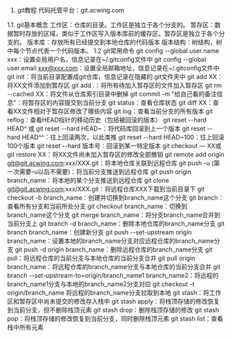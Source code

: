 1. git教程
	代码托管平台：git.acwing.com

1.1. git基本概念
	工作区：仓库的目录。工作区是独立于各个分支的。
	暂存区：数据暂时存放的区域，类似于工作区写入版本库前的缓存区。暂存区是独立于各个分支的。
	版本库：存放所有已经提交到本地仓库的代码版本
	版本结构：树结构，树中每个节点代表一个代码版本。
1.2 git常用命令
	git config --global user.name xxx：设置全局用户名，信息记录在~/.gitconfig文件中
	git config --global user.email xxx@xxx.com：设置全局邮箱地址，信息记录在~/.gitconfig文件中
	git init：将当前目录配置成git仓库，信息记录在隐藏的.git文件夹中
	git add XX：将XX文件添加到暂存区
	git add .：将所有待加入暂存区的文件加入暂存区
	git rm --cached XX：将文件从仓库索引目录中删掉
	git commit -m "给自己看的备注信息"：将暂存区的内容提交到当前分支
	git status：查看仓库状态
	git diff XX：查看XX文件相对于暂存区修改了哪些内容
	git log：查看当前分支的所有版本
	git reflog：查看HEAD指针的移动历史（包括被回滚的版本）
	git reset --hard HEAD^ 或 git reset --hard HEAD~：将代码库回滚到上一个版本
	git reset --hard HEAD^^：往上回滚两次，以此类推
	git reset --hard HEAD~100：往上回滚100个版本
	git reset --hard 版本号：回滚到某一特定版本
	git checkout — XX或git restore XX：将XX文件尚未加入暂存区的修改全部撤销
	git remote add origin git@git.acwing.com:xxx/XXX.git：将本地仓库关联到远程仓库
	git push -u (第一次需要-u以后不需要)：将当前分支推送到远程仓库
	git push origin branch_name：将本地的某个分支推送到远程仓库
	git clone git@git.acwing.com:xxx/XXX.git：将远程仓库XXX下载到当前目录下
	git checkout -b branch_name：创建并切换到branch_name这个分支
	git branch：查看所有分支和当前所处分支
	git checkout branch_name：切换到branch_name这个分支
	git merge branch_name：将分支branch_name合并到当前分支上
	git branch -d branch_name：删除本地仓库的branch_name分支
	git branch branch_name：创建新分支
	git push --set-upstream origin branch_name：设置本地的branch_name分支对应远程仓库的branch_name分支
	git push -d origin branch_name：删除远程仓库的branch_name分支
	git pull：将远程仓库的当前分支与本地仓库的当前分支合并
	git pull origin branch_name：将远程仓库的branch_name分支与本地仓库的当前分支合并
	git branch --set-upstream-to=origin/branch_name1 branch_name2：将远程的branch_name1分支与本地的branch_name2分支对应
	git checkout -t origin/branch_name 将远程的branch_name分支拉取到本地
	git stash：将工作区和暂存区中尚未提交的修改存入栈中
	git stash apply：将栈顶存储的修改恢复到当前分支，但不删除栈顶元素
	git stash drop：删除栈顶存储的修改
	git stash pop：将栈顶存储的修改恢复到当前分支，同时删除栈顶元素
	git stash list：查看栈中所有元素

